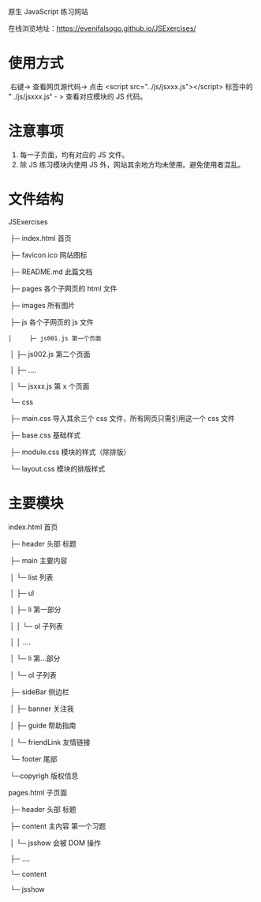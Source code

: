 原生 JavaScript 练习网站

在线浏览地址：https://evenifalsogo.github.io/JSExercises/

# 使用方式

​	右键-> 查看网页源代码-> 点击 \<script src="../js/jsxxx.js">\</script> 标签中的 ” ./js/jsxxx.js“ - >  查看对应模块的 JS 代码。

# 注意事项

1. 每一子页面，均有对应的 JS 文件。
2. 除 JS 练习模块内使用 JS 外，网站其余地方均未使用。避免使用者混乱。



# 文件结构

JSExercises

​	├─ index.html 首页

​	├─ favicon.ico 网站图标

​	├─ README.md 此篇文档

​	├─ pages 各个子网页的 html 文件

​	├─ images 所有图片

​	├─ js 各个子网页的 js 文件

 	│	  ├─ js001.js 第一个页面

​	│		 ├─ js002.js 第二个页面

​	│		 ├─ ....

​	│	 	└─ jsxxx.js 第 x 个页面

​	└─ css 

​		├─ main.css 导入其余三个 css 文件，所有网页只需引用这一个 css 文件

​		├─ base.css 基础样式

​		├─ module.css 模块的样式（除排版）

​		└─ layout.css 模块的排版样式

# 主要模块

index.html 首页

​	├─   header	  头部 标题

​	├─   main	主要内容

​	│	└─ list	列表

​	│		├─ ul	

​	│			├─ li  第一部分

​	│			│	└─ ol  子列表

​	│			│     ....

​	│			└─ li 第...部分

​	│				└─ ol  子列表

​	├─  sideBar	侧边栏

​	│		├─ banner	关注我

​	│		├─ guide	帮助指南

​	│		└─ friendLink	友情链接

​	└─  footer	尾部 

​			└─copyrigh	版权信息

pages.html	子页面

​	├─ header 	头部 标题

​	├─ content	主内容 第一个习题

​	│		└─ jsshow	会被 DOM 操作

​	├─ ....

​	└─ content

​			└─ jsshow
